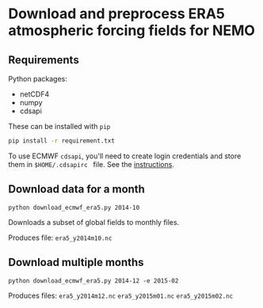 # Download and preprocess ERA5 atmospheric forcing fields for NEMO

## Requirements

Python packages:

- netCDF4
- numpy
- cdsapi

These can be installed with `pip`

```bash
pip install -r requirement.txt
```

To use ECMWF `cdsapi`, you'll need to create login credentials and store them
in `$HOME/.cdsapirc ` file.
See the [instructions](https://cds.climate.copernicus.eu/api-how-to).

## Download data for a month

`python download_ecmwf_era5.py 2014-10`

Downloads a subset of global fields to monthly files.

Produces file:
`era5_y2014m10.nc`

## Download multiple months

`python download_ecmwf_era5.py 2014-12 -e 2015-02`

Produces files:
`era5_y2014m12.nc`
`era5_y2015m01.nc`
`era5_y2015m02.nc`

